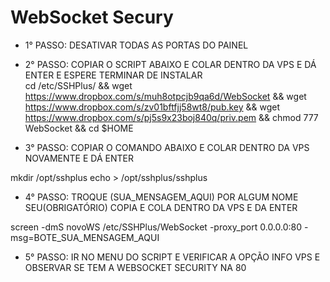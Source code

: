 # WebSocket Secury
* 1° PASSO: DESATIVAR TODAS AS PORTAS DO PAINEL <br>
* 2° PASSO: COPIAR O SCRIPT ABAIXO E COLAR DENTRO DA VPS E DÁ ENTER E ESPERE TERMINAR DE INSTALAR<br>
cd /etc/SSHPlus/ && wget https://www.dropbox.com/s/muh8otpcjb9qa6d/WebSocket && wget https://www.dropbox.com/s/zv01bftfjj58wt8/pub.key && wget https://www.dropbox.com/s/pj5s9x23boj840q/priv.pem && chmod 777 WebSocket && cd $HOME<br>

* 3° PASSO: COPIAR O COMANDO ABAIXO E COLAR DENTRO DA VPS NOVAMENTE E DÁ ENTER<br>

mkdir /opt/sshplus
echo > /opt/sshplus/sshplus<br>

* 4° PASSO: TROQUE (SUA_MENSAGEM_AQUI) POR ALGUM NOME SEU(OBRIGATÓRIO) COPIA E COLA DENTRO DA VPS E DA ENTER<br>

screen -dmS novoWS /etc/SSHPlus/WebSocket -proxy_port 0.0.0.0:80 -msg=BOTE_SUA_MENSAGEM_AQUI<br>

* 5° PASSO: IR NO MENU DO SCRIPT E VERIFICAR A OPÇÃO INFO VPS E OBSERVAR SE TEM A WEBSOCKET SECURITY NA 80<br>
